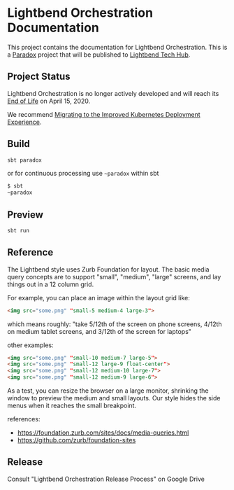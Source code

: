 # Lightbend Orchestration Documentation

This project contains the documentation for Lightbend Orchestration. This is a [Paradox](https://github.com/lightbend/paradox) project that will be published to [Lightbend Tech Hub](https://developer.lightbend.com/).

## Project Status

Lightbend Orchestration is no longer actively developed and will reach its [End of Life](https://developer.lightbend.com/docs/lightbend-platform/introduction/getting-help/support-terminology.html#eol) on April 15, 2020.

We recommend [Migrating to the Improved Kubernetes Deployment Experience](https://developer.lightbend.com/docs/lightbend-orchestration/current/migration.html).

## Build

```bash
sbt paradox
```

or for continuous processing use `~paradox` within sbt

```bash
$ sbt
~paradox
```

## Preview

```bash
sbt run
```

## Reference

The Lightbend style uses Zurb Foundation for layout.  The basic media query concepts are
to support "small", "medium", "large" screens, and lay things out in a 12 column grid.

For example, you can place an image within the layout grid like:
```html
<img src="some.png" "small-5 medium-4 large-3">
```

which means roughly: "take 5/12th of the screen on phone screens, 4/12th on medium tablet screens,
and 3/12th of the screen for laptops"

other examples:
```html
<img src="some.png" "small-10 medium-7 large-5">
<img src="some.png" "small-12 large-9 float-center">
<img src="some.png" "small-12 medium-10 large-7">
<img src="some.png" "small-12 medium-9 large-6">
```

As a test, you can resize the browser on a large monitor, shrinking the window to preview
the medium and small layouts.  Our style hides the side menus when it reaches the small
breakpoint.

references:
* https://foundation.zurb.com/sites/docs/media-queries.html
* https://github.com/zurb/foundation-sites

## Release

Consult "Lightbend Orchestration Release Process" on Google Drive
